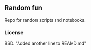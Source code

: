 ## Random fun

Repo for random scripts and notebooks.

### License
BSD.
"Added another line to REAMD.md" 
